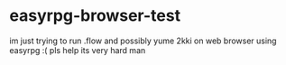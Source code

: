 # easyrpg-browser-test
im just trying to run .flow and possibly yume 2kki on web browser using easyrpg :( pls help its very hard man
